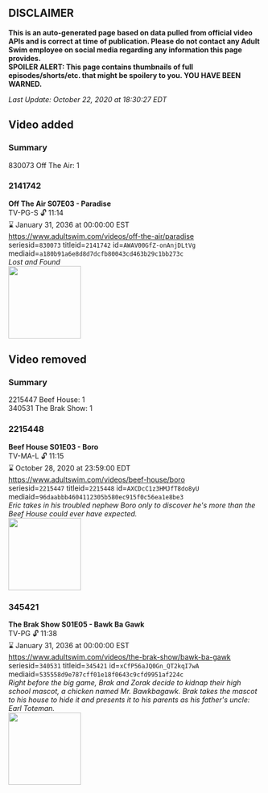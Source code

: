 ## DISCLAIMER
**This is an auto-generated page based on data pulled from official video APIs and is correct at time of publication. Please do not contact any Adult Swim employee on social media regarding any information this page provides.**  
**SPOILER ALERT: This page contains thumbnails of full episodes/shorts/etc. that might be spoilery to you. YOU HAVE BEEN WARNED.**  

_Last Update: October 22, 2020 at 18:30:27 EDT_
## Video added
### Summary
830073 Off The Air: 1  
### 2141742
**Off The Air S07E03 - Paradise**  
TV-PG-S 🔓 11:14  
⌛ January 31, 2036 at 00:00:00 EST  
https://www.adultswim.com/videos/off-the-air/paradise  
seriesid=`830073` titleid=`2141742` id=`AWAV00GfZ-onAnjDLtVg` mediaid=`a180b91a6e8d8d7dcfb80043cd463b29c1bb273c`  
_Lost and Found_  
<a href="https://media.cdn.adultswim.com/uploads/20200312/thumbnails/2_203121343249-offtheair_702_dup-20171129.jpg"><img src="https://media.cdn.adultswim.com/uploads/20200312/thumbnails/2_203121343249-offtheair_702_dup-20171129.jpg" height="144px" /></a>
## Video removed
### Summary
2215447 Beef House: 1  
340531 The Brak Show: 1  
### 2215448
**Beef House S01E03 - Boro**  
TV-MA-L 🔓 11:15  
⌛ October 28, 2020 at 23:59:00 EDT  
https://www.adultswim.com/videos/beef-house/boro  
seriesid=`2215447` titleid=`2215448` id=`AXCDcC1z3HMJfT8do8yU` mediaid=`96daabbb4604112305b580ec915f0c56ea1e8be3`  
_Eric takes in his troubled nephew Boro only to discover he's more than the Beef House could ever have expected._  
<a href="https://media.cdn.adultswim.com/uploads/20200226/thumbnails/2_202261638488-BeefHouse_101_dup-20200106.jpg"><img src="https://media.cdn.adultswim.com/uploads/20200226/thumbnails/2_202261638488-BeefHouse_101_dup-20200106.jpg" height="144px" /></a>
### 345421
**The Brak Show S01E05 - Bawk Ba Gawk**  
TV-PG 🔓 11:38  
⌛ January 31, 2036 at 00:00:00 EST  
https://www.adultswim.com/videos/the-brak-show/bawk-ba-gawk  
seriesid=`340531` titleid=`345421` id=`xCfP56aJQ0Gn_QT2kqI7wA` mediaid=`535558d9e787cff01e18f0643c9cfd9951af224c`  
_Right before the big game, Brak and Zorak decide to kidnap their high school mascot, a chicken named Mr. Bawkbagawk. Brak takes the mascot to his house to hide it and presents it to his parents as his father's uncle: Earl Toteman._  
<a href="https://media.cdn.adultswim.com/uploads/20200302/thumbnails/2_20321424356-brak_2105.jpg"><img src="https://media.cdn.adultswim.com/uploads/20200302/thumbnails/2_20321424356-brak_2105.jpg" height="144px" /></a>
